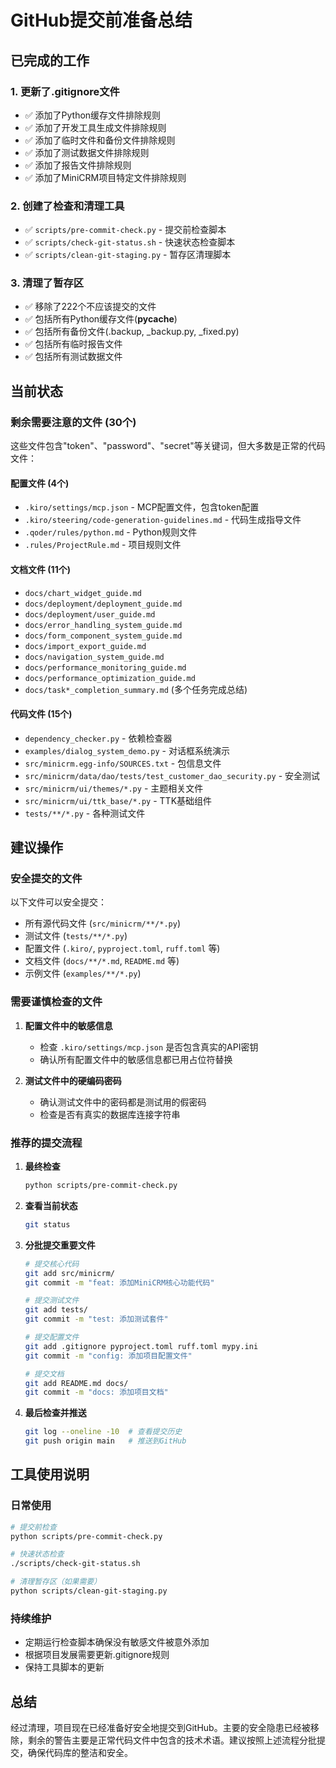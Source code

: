 # GitHub提交前准备总结

## 已完成的工作

### 1. 更新了.gitignore文件
- ✅ 添加了Python缓存文件排除规则
- ✅ 添加了开发工具生成文件排除规则
- ✅ 添加了临时文件和备份文件排除规则
- ✅ 添加了测试数据文件排除规则
- ✅ 添加了报告文件排除规则
- ✅ 添加了MiniCRM项目特定文件排除规则

### 2. 创建了检查和清理工具
- ✅ `scripts/pre-commit-check.py` - 提交前检查脚本
- ✅ `scripts/check-git-status.sh` - 快速状态检查脚本
- ✅ `scripts/clean-git-staging.py` - 暂存区清理脚本

### 3. 清理了暂存区
- ✅ 移除了222个不应该提交的文件
- ✅ 包括所有Python缓存文件(__pycache__)
- ✅ 包括所有备份文件(.backup, _backup.py, _fixed.py)
- ✅ 包括所有临时报告文件
- ✅ 包括所有测试数据文件

## 当前状态

### 剩余需要注意的文件 (30个)
这些文件包含"token"、"password"、"secret"等关键词，但大多数是正常的代码文件：

#### 配置文件 (4个)
- `.kiro/settings/mcp.json` - MCP配置文件，包含token配置
- `.kiro/steering/code-generation-guidelines.md` - 代码生成指导文件
- `.qoder/rules/python.md` - Python规则文件
- `.rules/ProjectRule.md` - 项目规则文件

#### 文档文件 (11个)
- `docs/chart_widget_guide.md`
- `docs/deployment/deployment_guide.md`
- `docs/deployment/user_guide.md`
- `docs/error_handling_system_guide.md`
- `docs/form_component_system_guide.md`
- `docs/import_export_guide.md`
- `docs/navigation_system_guide.md`
- `docs/performance_monitoring_guide.md`
- `docs/performance_optimization_guide.md`
- `docs/task*_completion_summary.md` (多个任务完成总结)

#### 代码文件 (15个)
- `dependency_checker.py` - 依赖检查器
- `examples/dialog_system_demo.py` - 对话框系统演示
- `src/minicrm.egg-info/SOURCES.txt` - 包信息文件
- `src/minicrm/data/dao/tests/test_customer_dao_security.py` - 安全测试
- `src/minicrm/ui/themes/*.py` - 主题相关文件
- `src/minicrm/ui/ttk_base/*.py` - TTK基础组件
- `tests/**/*.py` - 各种测试文件

## 建议操作

### 安全提交的文件
以下文件可以安全提交：
- 所有源代码文件 (`src/minicrm/**/*.py`)
- 测试文件 (`tests/**/*.py`)
- 配置文件 (`.kiro/`, `pyproject.toml`, `ruff.toml` 等)
- 文档文件 (`docs/**/*.md`, `README.md` 等)
- 示例文件 (`examples/**/*.py`)

### 需要谨慎检查的文件
1. **配置文件中的敏感信息**
   - 检查 `.kiro/settings/mcp.json` 是否包含真实的API密钥
   - 确认所有配置文件中的敏感信息都已用占位符替换

2. **测试文件中的硬编码密码**
   - 确认测试文件中的密码都是测试用的假密码
   - 检查是否有真实的数据库连接字符串

### 推荐的提交流程

1. **最终检查**
   ```bash
   python scripts/pre-commit-check.py
   ```

2. **查看当前状态**
   ```bash
   git status
   ```

3. **分批提交重要文件**
   ```bash
   # 提交核心代码
   git add src/minicrm/
   git commit -m "feat: 添加MiniCRM核心功能代码"

   # 提交测试文件
   git add tests/
   git commit -m "test: 添加测试套件"

   # 提交配置文件
   git add .gitignore pyproject.toml ruff.toml mypy.ini
   git commit -m "config: 添加项目配置文件"

   # 提交文档
   git add README.md docs/
   git commit -m "docs: 添加项目文档"
   ```

4. **最后检查并推送**
   ```bash
   git log --oneline -10  # 查看提交历史
   git push origin main   # 推送到GitHub
   ```

## 工具使用说明

### 日常使用
```bash
# 提交前检查
python scripts/pre-commit-check.py

# 快速状态检查
./scripts/check-git-status.sh

# 清理暂存区（如果需要）
python scripts/clean-git-staging.py
```

### 持续维护
- 定期运行检查脚本确保没有敏感文件被意外添加
- 根据项目发展需要更新.gitignore规则
- 保持工具脚本的更新

## 总结

经过清理，项目现在已经准备好安全地提交到GitHub。主要的安全隐患已经被移除，剩余的警告主要是正常代码文件中包含的技术术语。建议按照上述流程分批提交，确保代码库的整洁和安全。
